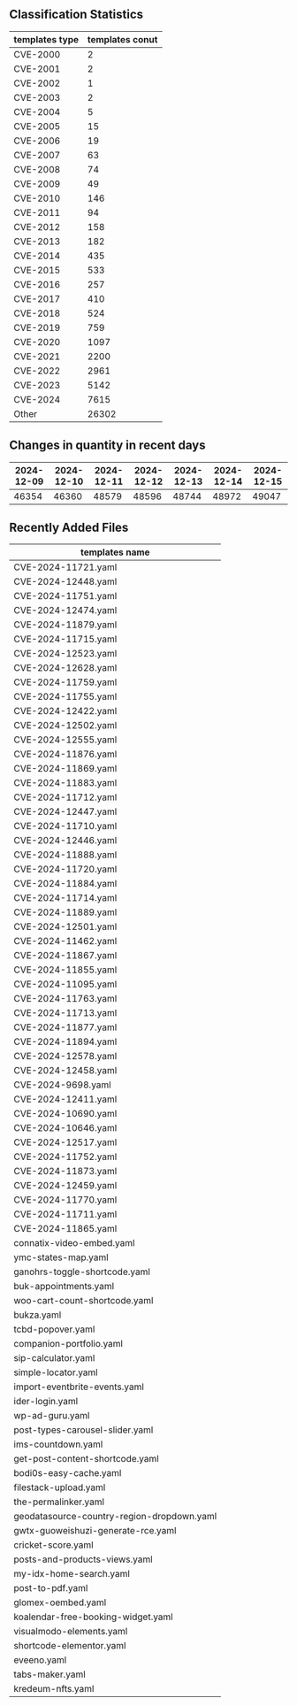 ## Classification Statistics
| templates type | templates conut | 
| --- | --- |
| CVE-2000 | 2 |
| CVE-2001 | 2 |
| CVE-2002 | 1 |
| CVE-2003 | 2 |
| CVE-2004 | 5 |
| CVE-2005 | 15 |
| CVE-2006 | 19 |
| CVE-2007 | 63 |
| CVE-2008 | 74 |
| CVE-2009 | 49 |
| CVE-2010 | 146 |
| CVE-2011 | 94 |
| CVE-2012 | 158 |
| CVE-2013 | 182 |
| CVE-2014 | 435 |
| CVE-2015 | 533 |
| CVE-2016 | 257 |
| CVE-2017 | 410 |
| CVE-2018 | 524 |
| CVE-2019 | 759 |
| CVE-2020 | 1097 |
| CVE-2021 | 2200 |
| CVE-2022 | 2961 |
| CVE-2023 | 5142 |
| CVE-2024 | 7615 |
| Other | 26302 |
## Changes in quantity in recent days
|2024-12-09 | 2024-12-10 | 2024-12-11 | 2024-12-12 | 2024-12-13 | 2024-12-14 | 2024-12-15|
|--- | ------ | ------ | ------ | ------ | ------ | ---|
|46354 | 46360 | 48579 | 48596 | 48744 | 48972 | 49047|
## Recently Added Files
| templates name | 
| --- |
| CVE-2024-11721.yaml |
| CVE-2024-12448.yaml |
| CVE-2024-11751.yaml |
| CVE-2024-12474.yaml |
| CVE-2024-11879.yaml |
| CVE-2024-11715.yaml |
| CVE-2024-12523.yaml |
| CVE-2024-12628.yaml |
| CVE-2024-11759.yaml |
| CVE-2024-11755.yaml |
| CVE-2024-12422.yaml |
| CVE-2024-12502.yaml |
| CVE-2024-12555.yaml |
| CVE-2024-11876.yaml |
| CVE-2024-11869.yaml |
| CVE-2024-11883.yaml |
| CVE-2024-11712.yaml |
| CVE-2024-12447.yaml |
| CVE-2024-11710.yaml |
| CVE-2024-12446.yaml |
| CVE-2024-11888.yaml |
| CVE-2024-11720.yaml |
| CVE-2024-11884.yaml |
| CVE-2024-11714.yaml |
| CVE-2024-11889.yaml |
| CVE-2024-12501.yaml |
| CVE-2024-11462.yaml |
| CVE-2024-11867.yaml |
| CVE-2024-11855.yaml |
| CVE-2024-11095.yaml |
| CVE-2024-11763.yaml |
| CVE-2024-11713.yaml |
| CVE-2024-11877.yaml |
| CVE-2024-11894.yaml |
| CVE-2024-12578.yaml |
| CVE-2024-12458.yaml |
| CVE-2024-9698.yaml |
| CVE-2024-12411.yaml |
| CVE-2024-10690.yaml |
| CVE-2024-10646.yaml |
| CVE-2024-12517.yaml |
| CVE-2024-11752.yaml |
| CVE-2024-11873.yaml |
| CVE-2024-12459.yaml |
| CVE-2024-11770.yaml |
| CVE-2024-11711.yaml |
| CVE-2024-11865.yaml |
| connatix-video-embed.yaml |
| ymc-states-map.yaml |
| ganohrs-toggle-shortcode.yaml |
| buk-appointments.yaml |
| woo-cart-count-shortcode.yaml |
| bukza.yaml |
| tcbd-popover.yaml |
| companion-portfolio.yaml |
| sip-calculator.yaml |
| simple-locator.yaml |
| import-eventbrite-events.yaml |
| ider-login.yaml |
| wp-ad-guru.yaml |
| post-types-carousel-slider.yaml |
| ims-countdown.yaml |
| get-post-content-shortcode.yaml |
| bodi0s-easy-cache.yaml |
| filestack-upload.yaml |
| the-permalinker.yaml |
| geodatasource-country-region-dropdown.yaml |
| gwtx-guoweishuzi-generate-rce.yaml |
| cricket-score.yaml |
| posts-and-products-views.yaml |
| my-idx-home-search.yaml |
| post-to-pdf.yaml |
| glomex-oembed.yaml |
| koalendar-free-booking-widget.yaml |
| visualmodo-elements.yaml |
| shortcode-elementor.yaml |
| eveeno.yaml |
| tabs-maker.yaml |
| kredeum-nfts.yaml |
